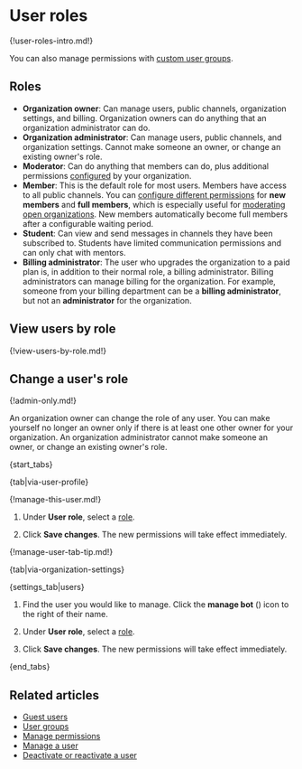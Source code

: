 # User roles

{!user-roles-intro.md!}

You can also manage permissions with [custom user groups](/help/user-groups).

## Roles

* **Organization owner**: Can manage users, public channels, organization
  settings, and billing. Organization owners can do anything that an
  organization administrator can do.
* **Organization administrator**: Can manage users, public channels, and
  organization settings. Cannot make someone an owner, or change an existing
  owner's role.
* **Moderator**: Can do anything that members can do, plus additional
  permissions [configured](/help/manage-permissions) by
  your organization.
* **Member**: This is the default role for most users. Members have access to
  all public channels. You can [configure different
  permissions](/help/restrict-permissions-of-new-members) for **new members**
  and **full members**, which is especially useful for [moderating open
  organizations](/help/moderating-open-organizations). New members automatically
  become full members after a configurable waiting period.
* **Student**: Can view and send messages in channels they have been subscribed to.
  Students have limited communication permissions and can only chat with mentors.
* **Billing administrator**: The user who upgrades the organization to
  a paid plan is, in addition to their normal role, a billing
  administrator.  Billing administrators can manage billing for the organization.
  For example, someone from your billing department can be a **billing
  administrator**, but not an **administrator** for the organization.

## View users by role

{!view-users-by-role.md!}

## Change a user's role

{!admin-only.md!}

An organization owner can change the role of any user. You can make yourself no
longer an owner only if there is at least one other owner for your organization.
An organization administrator cannot make someone an owner, or change an
existing owner's role.

{start_tabs}

{tab|via-user-profile}

{!manage-this-user.md!}

1. Under **User role**, select a [role](#roles).

1. Click **Save changes**. The new permissions will take effect immediately.

{!manage-user-tab-tip.md!}

{tab|via-organization-settings}

{settings_tab|users}

1. Find the user you would like to manage. Click the **manage bot**
   (<i class="zulip-icon zulip-icon-user-cog"></i>) icon to the right
   of their name.

1. Under **User role**, select a [role](#roles).

1. Click **Save changes**. The new permissions will take effect immediately.

{end_tabs}

## Related articles

* [Guest users](/help/guest-users)
* [User groups](/help/user-groups)
* [Manage permissions](/help/manage-permissions)
* [Manage a user](/help/manage-a-user)
* [Deactivate or reactivate a user](/help/deactivate-or-reactivate-a-user)
